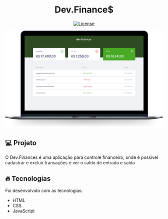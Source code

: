 <h1 align="center">
   Dev.Finance$
</h1

<br>

<p align="center">
  <a href="https://github.com/marlonandrei777/Dev.Finances/blob/main/LICENSE.md"><img alt="License" src="https://img.shields.io/static/v1?label=license&message=MIT&color=50a730&labelColor=000000"></a>
</p>

![](.github/devfinances.png)

## 💻 Projeto

O Dev.Finances é uma aplicação para controle financeiro, onde é possível cadastrar e excluir transações e ver o saldo de entrada e saída

## 🔥 Tecnologias

Foi desenvolvido com as tecnologias:

- HTML
- CSS
- JavaScript
